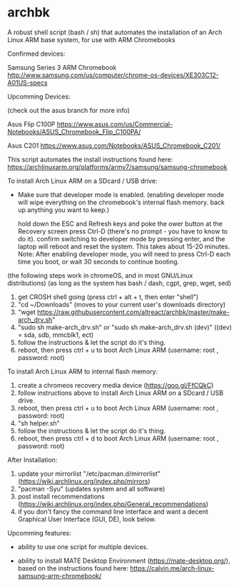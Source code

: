 # archbk

A robust shell script (bash / sh) that automates the installation of an Arch Linux ARM base system, for use with ARM Chromebooks

Confirmed devices:
    
   Samsung Series 3 ARM Chromebook http://www.samsung.com/us/computer/chrome-os-devices/XE303C12-A01US-specs
    
Upcomming Devices:
    
   (check out the asus branch for more info)  
    
   Asus Flip C100P https://www.asus.com/us/Commercial-Notebooks/ASUS_Chromebook_Flip_C100PA/
   
   Asus C201 https://www.asus.com/Notebooks/ASUS_Chromebook_C201/   

This script automates the install instructions found here: https://archlinuxarm.org/platforms/armv7/samsung/samsung-chromebook
   
To install Arch Linux ARM on a SDcard / USB drive:

   * Make sure that developer mode is enabled.
   (enabling developer mode will wipe everything on the chromebook's internal flash memory. back up anything you want to keep.)

     hold down the ESC and Refresh keys and poke the ower button
     at the Recovery screen press Ctrl-D (there's no prompt - you have to know to do it).
     confirm switching to developer mode by pressing enter, and the laptop will reboot and reset the system. This takes about 15-20 minutes.
     Note: After enabling developer mode, you will need to press Ctrl-D each time you boot, or wait 30 seconds to continue booting.


   (the following steps work in chromeOS, and in most GNU/Linux distributions)
   (as long as the system has bash / dash, cgpt, grep, wget, sed) 

   1) get CROSH shell going (press ctrl + alt + t, then enter "shell")
   2) "cd ~/Downloads" (moves to your current user's downloads directory)
   3) "wget https://raw.githubusercontent.com/altreact/archbk/master/make-arch_drv.sh"
   4) "sudo sh make-arch_drv.sh"  or "sudo sh make-arch_drv.sh (dev)" ((dev) = sda, sdb, mmcblk1, ect)
   5) follow the instructions & let the script do it's thing.
   6) reboot, then press ctrl + u to boot Arch Linux ARM (username: root , password: root)
  
To install Arch Linux ARM to internal flash memory:

   1) create a chromeos recovery media device (https://goo.gl/FfCQkC)
   2) follow instructions above to install Arch Linux ARM on a SDcard / USB drive.
   3) reboot, then press ctrl + u to boot Arch Linux ARM (username: root , password: root)
   4) "sh helper.sh"
   5) follow the instructions & let the script do it's thing.
   6) reboot, then press ctrl + d to boot Arch Linux ARM (username: root , password: root)
   
After Installation:

   1) update your mirrorlist "/etc/pacman.d/mirrorlist" (https://wiki.archlinux.org/index.php/mirrors)
   2) "pacman -Syu" (updates system and all software)
   3) post install recommendations (https://wiki.archlinux.org/index.php/General_recommendations)
   4) if you don't fancy the command line interface and want a decent Graphical User Interface (GUI, DE), look below.

Upcomming features:
 
 * ability to use one script for multiple devices.
     
 * ability to install MATE Desktop Environment (https://mate-desktop.org/), based on the instructions found here: https://calvin.me/arch-linux-samsung-arm-chromebook/
